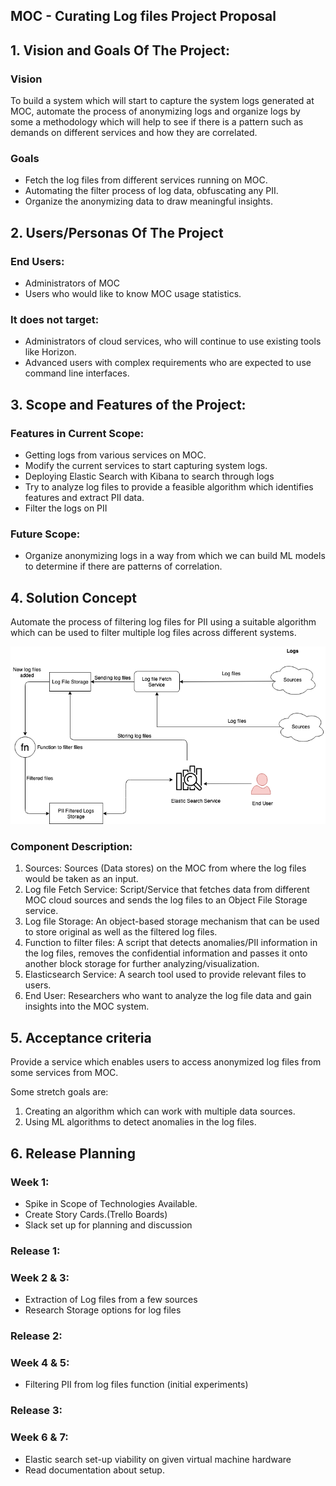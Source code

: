 ## MOC - Curating Log files Project Proposal

## 1. Vision and Goals Of The Project:

### Vision
To build a system which will start to capture the system logs generated at MOC, automate the process of anonymizing logs and organize logs by some a methodology which will help to see if there is a pattern such as demands on different services and how they are correlated.

### Goals
* Fetch the log files from different services running on MOC.
* Automating the filter process of log data, obfuscating any PII.
* Organize the anonymizing data to draw meaningful insights.

## 2. Users/Personas Of The Project

### End Users:
* Administrators of MOC
* Users who would like to know MOC usage statistics.

### It does not target:
* Administrators of cloud services, who will continue to use existing tools like Horizon.
* Advanced users with complex requirements who are expected to use command line interfaces.

## 3. Scope and Features of the Project:

### Features in Current Scope:
* Getting logs from various services on MOC.
* Modify the current services to start capturing system logs.
* Deploying Elastic Search with Kibana to search through logs
* Try to analyze log files to provide a feasible algorithm which identifies features and extract PII data.
* Filter the logs on PII

### Future Scope:
* Organize anonymizing logs in a way from which we can build ML models to determine if there are patterns of correlation.

## 4. Solution Concept

Automate the process of filtering log files for PII using a suitable algorithm which can be used to filter multiple log files across different systems.


![Overview](https://github.com/BU-NU-CLOUD-F19/Curating_Log_Files/blob/master/images/FCC.png)


### Component Description:

1. Sources: Sources (Data stores) on the MOC from where the log files would be taken as an input.
2. Log file Fetch Service: Script/Service that fetches data from different MOC cloud sources and sends the log files to an Object File Storage service.
3. Log file Storage: An object-based storage mechanism that can be used to store original as well as the filtered log files.
4. Function to filter files: A script that detects anomalies/PII information in the log files, removes the confidential information and passes it onto another block storage for further analyzing/visualization.
5. Elasticsearch Service: A search tool used to provide relevant files to users.
6. End User: Researchers who want to analyze the log file data and gain insights into the MOC system.

## 5. Acceptance criteria

Provide a service which enables users to access anonymized log files from some services from MOC.

Some stretch goals are:
 1. Creating an algorithm which can work with multiple data sources.
 2. Using ML algorithms to detect anomalies in the log files.

## 6.  Release Planning
### Week 1: 
* Spike in Scope of Technologies Available. 
* Create Story Cards.(Trello Boards)
* Slack set up for planning and discussion

### Release 1:
### Week 2 & 3: 
* Extraction of Log files from a few sources
* Research Storage options for log files

### Release 2:
### Week 4 & 5: 
* Filtering PII from log files function (initial experiments)

### Release 3:
### Week 6 & 7: 
* Elastic search set-up viability on given virtual machine hardware
* Read documentation about setup.



